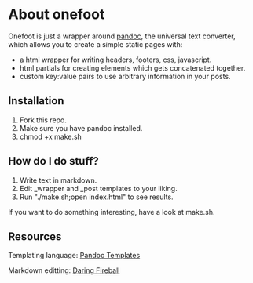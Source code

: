 # About onefoot

Onefoot is just a wrapper around [pandoc](http://johnmacfarlane.net/pandoc/), 
the universal text converter, which allows you to create a simple static pages 
with:

* a html wrapper for writing headers, footers, css, javascript.
* html partials for creating elements which gets concatenated together.
* custom key:value pairs to use arbitrary information in your posts.

## Installation

1. Fork this repo.
2. Make sure you have pandoc installed.
3. chmod +x make.sh

## How do I do stuff?

1. Write text in markdown.
2. Edit _wrapper and _post templates to your liking.
3. Run "./make.sh;open index.html" to see results.

If you want to do something interesting, have a look at make.sh.

## Resources

Templating language: [Pandoc 
Templates](http://johnmacfarlane.net/pandoc/README.html#templates)

Markdown editting: [Daring 
Fireball](http://daringfireball.net/projects/markdown/basics)
